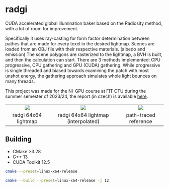 # radgi

CUDA accelerated global illumination baker based on the Radiosity method, with a lot of room for improvement.

Specifically it uses ray-casting for form factor determination between pathes that are made for every texel in the desired lightmap. Scenes are loaded from an OBJ file with their respective materials. (albedo and emission) The scene polygons are rasterized to the lightmap, a BVH is built, and then the calculation can start. There are 3 methods implemented: CPU progressive, CPU gathering and GPU (CUDA) gathering. While progressive is single threaded and biased towards examining the patch with most unshot energy, the gathering approach simulates whole light bounces on many threads.

This project was made for the NI-GPU course at FIT CTU during the summer semester of 2023/24, the report (in czech) is available [here](https://media.githubusercontent.com/media/cernymichal/radgi/master/report.pdf).

|  |  |  |
|:---:|:---:|:---:|
| ![](./resources/cornell_box/output.png) | ![](./resources/cornell_box/output_interpolated.png) | ![](./resources/cornell_box/reference.png) |
| radgi 64x64 lightmap | radgi 64x64 lightmap (interpolated) | path-traced reference |

## Building

- CMake >3.28
- G++ 13
- CUDA Toolkit 12.5

```sh
cmake --preset=linux-x64-release
```

```sh
cmake --build --preset=linux-x64-release -j 12
```
